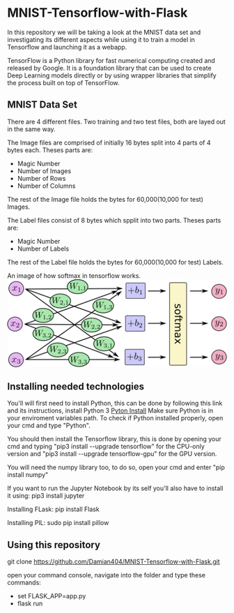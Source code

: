 # MNIST-Tensorflow-with-Flask

In this repository we will be taking a look at the MNIST data set and investigating its different aspects while using it to train a model in Tensorflow and launching it as a webapp.

TensorFlow is a Python library for fast numerical computing created and released by Google. 
It is a foundation library that can be used to create Deep Learning models directly or by using wrapper libraries that simplify the process built on top of TensorFlow.

## MNIST Data Set

There are 4 different files. Two training and two test files, both are layed out in the same way.

The Image files are comprised of initially 16 bytes split into 4 parts of 4 bytes each. 
Theses parts are:
* Magic Number
* Number of Images
* Number of Rows
* Number of Columns

The rest of the Image file holds the bytes for 60,000(10,000 for test) Images.

The Label files consist of 8 bytes which spplit into two parts.
Theses parts are:
* Magic Number
* Number of Labels

The rest of the Label file holds the bytes for 60,000(10,000 for test) Labels.

An image of how softmax in tensorflow works.
![](Images/softmaxModel.png)

## Installing needed technologies

You'll will first need to install Python, this can be done by following this link and its instructions, install Python 3 [Pyton Install](https://www.howtogeek.com/197947/how-to-install-python-on-windows/)
Make sure Python is in your enviroment variables path.
To check if Python installed properly, open your cmd and type "Python".

You should then install the Tensorflow library, this is done by opening your cmd and typing "pip3 install --upgrade tensorflow" for the CPU-only version and "pip3 install --upgrade tensorflow-gpu" for the GPU version.

You will need the numpy library too, to do so, open your cmd and enter "pip install numpy"

If you want to run the Jupyter Notebook by its self you'll also have to install it using: pip3 install jupyter

Installing FLask: pip install Flask

Installing PIL: sudo pip install pillow

## Using this repository

git clone https://github.com/Damian404/MNIST-Tensorflow-with-Flask.git

open your command console, navigate into the folder and type these commands:
* set FLASK_APP=app.py
* flask run
